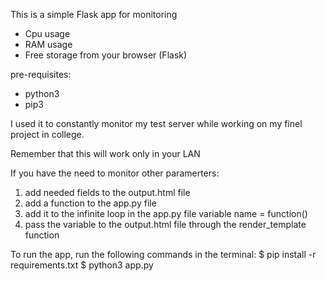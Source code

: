 This is a simple Flask app for monitoring 
- Cpu usage
- RAM usage
- Free storage
from your browser (Flask)

pre-requisites:
- python3
- pip3

I used it to constantly monitor my test server while working on my finel project in college.

Remember that this will work only in your LAN

If you have the need to monitor other paramerters:
1. add needed fields to the output.html file
    <!-- <div class="parameter">
        <h2><parameter name>></h2>
        <p>{{ variable name }} MB</p>
    </div> -->
2. add a function to the app.py file
3. add it to the infinite loop in the app.py file
    variable name = function()
4. pass the variable to the output.html file through the render_template function

To run the app, run the following commands in the terminal:
$ pip install -r requirements.txt
$ python3 app.py
